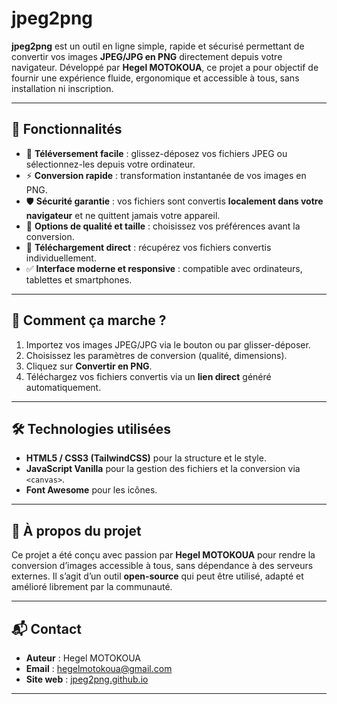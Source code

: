 # jpeg2png

**jpeg2png** est un outil en ligne simple, rapide et sécurisé permettant de convertir vos images **JPEG/JPG en PNG** directement depuis votre navigateur.
Développé par **Hegel MOTOKOUA**, ce projet a pour objectif de fournir une expérience fluide, ergonomique et accessible à tous, sans installation ni inscription.

---

## 🚀 Fonctionnalités

* 📂 **Téléversement facile** : glissez-déposez vos fichiers JPEG ou sélectionnez-les depuis votre ordinateur.
* ⚡ **Conversion rapide** : transformation instantanée de vos images en PNG.
* 🛡 **Sécurité garantie** : vos fichiers sont convertis **localement dans votre navigateur** et ne quittent jamais votre appareil.
* 🎨 **Options de qualité et taille** : choisissez vos préférences avant la conversion.
* 💾 **Téléchargement direct** : récupérez vos fichiers convertis individuellement.
* ✅ **Interface moderne et responsive** : compatible avec ordinateurs, tablettes et smartphones.

---

## 📖 Comment ça marche ?

1. Importez vos images JPEG/JPG via le bouton ou par glisser-déposer.
2. Choisissez les paramètres de conversion (qualité, dimensions).
3. Cliquez sur **Convertir en PNG**.
4. Téléchargez vos fichiers convertis via un **lien direct** généré automatiquement.

---

## 🛠 Technologies utilisées

* **HTML5 / CSS3 (TailwindCSS)** pour la structure et le style.
* **JavaScript Vanilla** pour la gestion des fichiers et la conversion via `<canvas>`.
* **Font Awesome** pour les icônes.

---

## 📌 À propos du projet

Ce projet a été conçu avec passion par **Hegel MOTOKOUA** pour rendre la conversion d’images accessible à tous, sans dépendance à des serveurs externes.
Il s’agit d’un outil **open-source** qui peut être utilisé, adapté et amélioré librement par la communauté.

---

## 📬 Contact

* **Auteur** : Hegel MOTOKOUA
* **Email** : [hegelmotokoua@gmail.com](mailto:hegelmotokoua@gmail.com)
* **Site web** : [jpeg2png.github.io](https://jpeg2png.github.io)

---
